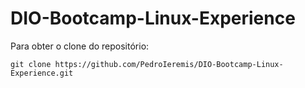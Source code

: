 # DIO-Bootcamp-Linux-Experience

Para obter o clone do repositório:

```shell
git clone https://github.com/PedroIeremis/DIO-Bootcamp-Linux-Experience.git
```
